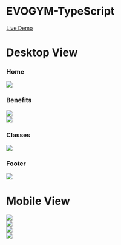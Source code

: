 # EVOGYM-TypeScript
<a href="https://9eb51704.evogym-typescript-425.pages.dev/" target="_blank">Live Demo</a>
<h1>Desktop View</h1>
<h3>Home</h3>
<img src="https://raw.githubusercontent.com/Glitchier/EVOGYM-TypeScript/master/src/evogym-1.png"><br>
<h3>Benefits</h3>
<img src="https://raw.githubusercontent.com/Glitchier/EVOGYM-TypeScript/master/src/evogym-2.png"><br>
<img src="https://raw.githubusercontent.com/Glitchier/EVOGYM-TypeScript/master/src/evogym-3.png"><br>
<h3>Classes</h3>
<img src="https://raw.githubusercontent.com/Glitchier/EVOGYM-TypeScript/master/src/evogym-4.png"><br>
<h3>Footer</h3>
<img src="https://raw.githubusercontent.com/Glitchier/EVOGYM-TypeScript/master/src/evogym-5.png"><br>
<h1>Mobile View</h1>
<img src="https://raw.githubusercontent.com/Glitchier/EVOGYM-TypeScript/master/src/evogym-mobile-1.png"><br>
<img src="https://raw.githubusercontent.com/Glitchier/EVOGYM-TypeScript/master/src/evogym-mobile-3.png"><br>
<img src="https://raw.githubusercontent.com/Glitchier/EVOGYM-TypeScript/master/src/evogym-mobile-4.png"><br>
<img src="https://raw.githubusercontent.com/Glitchier/EVOGYM-TypeScript/master/src/evogym-mobile-5.png"><br>

